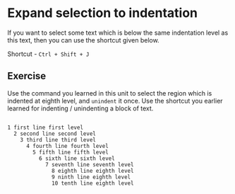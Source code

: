 Expand selection to indentation
================================

If you want to select some text which is below the same indentation level as
this text, then you can use the shortcut given below.

Shortcut - `Ctrl + Shift + J`

Exercise
---------

Use the command you learned in this unit to select the region which is indented
at eighth level, and `unindent` it once. Use the shortcut you earlier learned
for indenting / unindenting a block of text.

```

1 first line first level
  2 second line second level
    3 third line third level
      4 fourth line fourth level
        5 fifth line fifth level
          6 sixth line sixth level
            7 seventh line seventh level
              8 eighth line eighth level
              9 ninth line eighth level
              10 tenth line eighth level

```